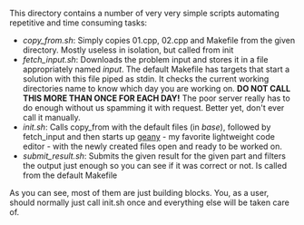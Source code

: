 This directory contains a number of very very simple scripts automating repetitive and time consuming tasks:

- *copy\_from.sh*: Simply copies 01.cpp, 02.cpp and Makefile from the given directory. Mostly useless in isolation, but called from init
- *fetch\_input.sh*: Downloads the problem input and stores it in a file appropriately named *input*. The default Makefile has targets that start a solution with this file piped as stdin. It checks the current working directories name to know which day you are working on. **DO NOT CALL THIS MORE THAN ONCE FOR EACH DAY!** The poor server really has to do enough without us spamming it with request. Better yet, don't ever call it manually.
- *init.sh*: Calls copy\_from with the default files (in *base*), followed by fetch\_input and then starts up [geany](https://www.geany.org/) - my favorite lightweight code editor - with the newly created files open and ready to be worked on.
- *submit\_result.sh*: Submits the given result for the given part and filters the output just enough so you can see if it was correct or not. Is called from the default Makefile

As you can see, most of them are just building blocks. You, as a user, should normally just call init.sh once and everything else will be taken care of.